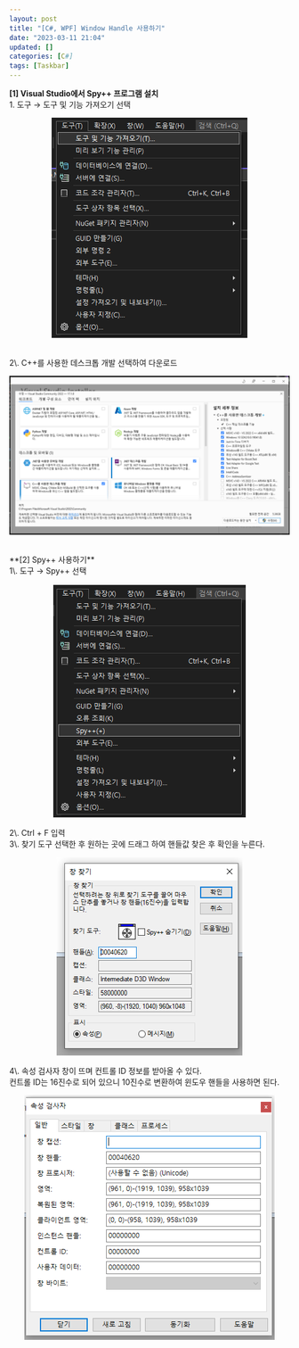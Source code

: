 ```yaml
---
layout: post
title: "[C#, WPF] Window Handle 사용하기"
date: "2023-03-11 21:04"
updated: []
categories: [C#]
tags: [Taskbar]
---
```


**[1] Visual Studio에서 Spy++ 프로그램 설치**<br>
1\. 도구 → 도구 및 기능 가져오기 선택<br>
<p align="center"><img src="/assets/img/posts/csharp-wpf-window-handle-1.png" alt="csharp-wpf-window-handle-1"></p>
<br>
2\. C++를 사용한 데스크톱 개발 선택하여 다운로드<br>
<p align="center"><img src="/assets/img/posts/csharp-wpf-window-handle-2.png" alt="csharp-wpf-window-handle-2"></p>
<br>
**[2] Spy++ 사용하기**<br>
1\. 도구 → Spy++ 선택<br>
<p align="center"><img src="/assets/img/posts/csharp-wpf-window-handle-3.png" alt="csharp-wpf-window-handle-3"></p>
2\. Ctrl + F 입력<br>
3\. 찾기 도구 선택한 후 원하는 곳에 드래그 하여 핸들값 찾은 후 확인을 누른다.<br>
<p align="center"><img src="/assets/img/posts/csharp-wpf-window-handle-4.png" alt="csharp-wpf-window-handle-4"></p>
4\. 속성 검사자 창이 뜨며 컨트롤 ID 정보를 받아올 수 있다.<br>
컨트롤 ID는 16진수로 되어 있으니 10진수로 변환하여 윈도우 핸들을 사용하면 된다.<br>
<p align="center"><img src="/assets/img/posts/csharp-wpf-window-handle-5.png" alt="csharp-wpf-window-handle-5"></p>